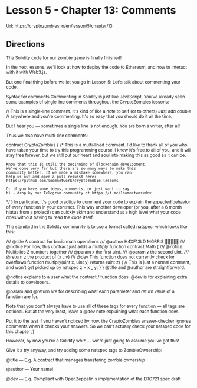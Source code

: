 # Lesson 5 - Chapter 13: Comments

<small>
Url: https://cryptozombies.io/en/lesson/5/chapter/13
</small>

## Directions

<small>
The Solidity code for our zombie game is finally finished!

In the next lessons, we'll look at how to deploy the code to Ethereum, and how to interact with it with Web3.js.

But one final thing before we let you go in Lesson 5: Let's talk about commenting your code.

Syntax for comments
Commenting in Solidity is just like JavaScript. You've already seen some examples of single line comments throughout the CryptoZombies lessons:

// This is a single-line comment. It's kind of like a note to self (or to others)
Just add double // anywhere and you're commenting. It's so easy that you should do it all the time.

But I hear you — sometimes a single line is not enough. You are born a writer, after all!

Thus we also have multi-line comments:

contract CryptoZombies {
/\* This is a multi-lined comment. I'd like to thank all of you
who have taken your time to try this programming course.
I know it's free to all of you, and it will stay free
forever, but we still put our heart and soul into making
this as good as it can be.

    Know that this is still the beginning of Blockchain development.
    We've come very far but there are so many ways to make this
    community better. If we made a mistake somewhere, you can
    help us out and open a pull request here:
    https://github.com/loomnetwork/cryptozombie-lessons

    Or if you have some ideas, comments, or just want to say
    hi - drop by our Telegram community at https://t.me/loomnetworkdev

\*/
}
In particular, it's good practice to comment your code to explain the expected behavior of every function in your contract. This way another developer (or you, after a 6 month hiatus from a project!) can quickly skim and understand at a high level what your code does without having to read the code itself.

The standard in the Solidity community is to use a format called natspec, which looks like this:

/// @title A contract for basic math operations
/// @author H4XF13LD MORRIS 💯💯😎💯💯
/// @notice For now, this contract just adds a multiply function
contract Math {
/// @notice Multiplies 2 numbers together
/// @param x the first uint.
/// @param y the second uint.
/// @return z the product of (x _ y)
/// @dev This function does not currently check for overflows
function multiply(uint x, uint y) returns (uint z) {
// This is just a normal comment, and won't get picked up by natspec
z = x _ y;
}
}
@title and @author are straightforward.

@notice explains to a user what the contract / function does. @dev is for explaining extra details to developers.

@param and @return are for describing what each parameter and return value of a function are for.

Note that you don't always have to use all of these tags for every function — all tags are optional. But at the very least, leave a @dev note explaining what each function does.

Put it to the test
If you haven't noticed by now, the CryptoZombies answer-checker ignores comments when it checks your answers. So we can't actually check your natspec code for this chapter ;)

However, by now you're a Solidity whiz — we're just going to assume you've got this!

Give it a try anyway, and try adding some natspec tags to ZombieOwnership:

@title — E.g. A contract that manages transfering zombie ownership

@author — Your name!

@dev — E.g. Compliant with OpenZeppelin's implementation of the ERC721 spec draft

</small>
